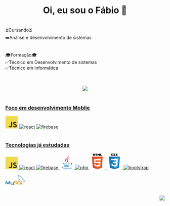 <h1 align="center"> Oi, eu sou o Fábio 🤖 </h1> <br>
⏳Cursando⏳ 
<br>
➡️Análise e desenvolvimento de sistemas  
<br><br>
 
🎓Formação🎓 
<br>
✅Técnico em Desenvolvimento de sistemas 
<br>
✅Técnico em informática
<br><br><br>

<div align="center">
  <img height="220em" src="https://github-readme-stats.vercel.app/api/top-langs/?username=fabiovitorio&layout=compact&langs_count=7&theme=white"/>
  <a href="https://github.com/fabioVitorio">
 
</div>

<br>
  
### Foco em desenvolvimento Mobile
<p align="left"> 
  <img src="https://raw.githubusercontent.com/devicons/devicon/master/icons/javascript/javascript-original.svg" alt="javascript" width="40" height="40"/>
  <img src="https://upload.wikimedia.org/wikipedia/commons/thumb/a/a7/React-icon.svg/2300px-React-icon.svg.png" alt="react" width="42" height="40"/>
  <img src="https://firebase.google.com/static/downloads/brand-guidelines/PNG/logo-logomark.png?hl=pt-br" alt="firebase" width="37" height="45"/>
</p>
  
#

### Tecnologias já estudadas
<p align="left"> 
  <img src="https://raw.githubusercontent.com/devicons/devicon/master/icons/javascript/javascript-original.svg" alt="javascript" width="40" height="40"/>
  <img src="https://upload.wikimedia.org/wikipedia/commons/thumb/a/a7/React-icon.svg/2300px-React-icon.svg.png" alt="react" width="42" height="40"/>
  <img src="https://firebase.google.com/static/downloads/brand-guidelines/PNG/logo-logomark.png?hl=pt-br" alt="firebase" width="37" height="45"/>
  <img src="https://raw.githubusercontent.com/devicons/devicon/master/icons/java/java-original.svg" alt="java" width="45" height="45"/>
  <img src="https://upload.wikimedia.org/wikipedia/commons/thumb/2/27/PHP-logo.svg/640px-PHP-logo.svg.png" alt="php" width="60" height="40"/>
  <img src="https://raw.githubusercontent.com/devicons/devicon/master/icons/html5/html5-original-wordmark.svg" alt="html5" width="50" height="50"/>
  <img src="https://raw.githubusercontent.com/devicons/devicon/master/icons/css3/css3-original-wordmark.svg" alt="css3" width="50" height="50"/>
  <img src="https://getbootstrap.com.br/docs/4.1/assets/img/bootstrap-stack.png" alt="bootstrap" width="48" height="48"/>
  <img src="https://raw.githubusercontent.com/devicons/devicon/master/icons/mysql/mysql-original-wordmark.svg" alt="mysql" width="63" height="63" /> 
</p>


<div align="right">
  <a href="https://www.linkedin.com/in/f%C3%A1bio-vitorio-85a401238/" target="_blank"><img src="https://img.shields.io/badge/-LinkedIn-%230077B5?style=for-the-badge&logo=linkedin&logoColor=white" target="_blank"></a> 
  </div>
  
